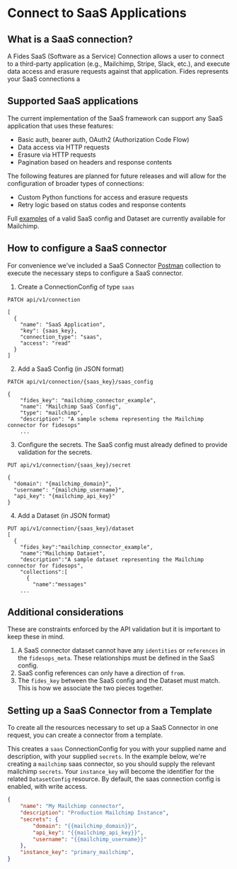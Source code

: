# Connect to SaaS Applications

## What is a SaaS connection?

A Fides SaaS (Software as a Service) Connection allows a user to connect to a third-party application (e.g., Mailchimp, Stripe, Slack, etc.), and execute data access and erasure requests against that application. Fides represents your SaaS connections a

## Supported SaaS applications

The current implementation of the SaaS framework can support any SaaS application that uses these features:

- Basic auth, bearer auth, OAuth2 (Authorization Code Flow)
- Data access via HTTP requests
- Erasure via HTTP requests
- Pagination based on headers and response contents

The following features are planned for future releases and will allow for the configuration of broader types of connections:

- Custom Python functions for access and erasure requests
- Retry logic based on status codes and response contents

Full [examples](https://github.com/ethyca/fidesops/tree/main/data/saas) of a valid SaaS config and Dataset are currently available for Mailchimp.

## How to configure a SaaS connector

For convenience we've included a SaaS Connector [Postman](../postman/using_postman.md) collection to execute the necessary steps to configure a SaaS connector.

1. Create a ConnectionConfig of type `saas`
```
PATCH api/v1/connection

[
  {
    "name": "SaaS Application",
    "key": {saas_key},
    "connection_type": "saas",
    "access": "read"
  }
]
```
2. Add a SaaS Config (in JSON format)
```
PATCH api/v1/connection/{saas_key}/saas_config

{
    "fides_key": "mailchimp_connector_example",
    "name": "Mailchimp SaaS Config",
    "type": "mailchimp",
    "description": "A sample schema representing the Mailchimp connector for fidesops"
    ...
```
3. Configure the secrets. The SaaS config must already defined to provide validation for the secrets.
```
PUT api/v1/connection/{saas_key}/secret

{
  "domain": "{mailchimp_domain}",
  "username": "{mailchimp_username}",
  "api_key": "{mailchimp_api_key}"
}
```
4. Add a Dataset (in JSON format)
```
PUT api/v1/connection/{saas_key}/dataset
[
  {
    "fides_key":"mailchimp_connector_example",
    "name":"Mailchimp Dataset",
    "description":"A sample dataset representing the Mailchimp connector for fidesops",
    "collections":[
      {
        "name":"messages"
    ...
```

## Additional considerations
These are constraints enforced by the API validation but it is important to keep these in mind.

1. A SaaS connector dataset cannot have any `identities` or `references` in the `fidesops_meta`. These relationships must be defined in the SaaS config.
2. SaaS config references can only have a direction of `from`.
3. The `fides_key` between the SaaS config and the Dataset must match. This is how we associate the two pieces together.

## Setting up a SaaS Connector from a Template

To create all the resources necessary to set up a SaaS Connector in one request, you can create a connector from 
a template.

This creates a `saas` ConnectionConfig for you with your supplied name and description, with your supplied `secrets`.
In the example below, we're creating a `mailchimp` saas connector, so you should supply the relevant mailchimp `secrets`.
Your `instance_key` will become the identifier for the related `DatasetConfig` resource.  By default, the saas connection config
is enabled, with write access.


```json title="<code>POST /connection/instantiate/mailchimp</code>"
{
    "name": "My Mailchimp connector",
    "description": "Production Mailchimp Instance",
    "secrets": {
        "domain": "{{mailchimp_domain}}",
        "api_key": "{{mailchimp_api_key}}",
        "username": "{{mailchimp_username}}"
    },
    "instance_key": "primary_mailchimp",
}
```

